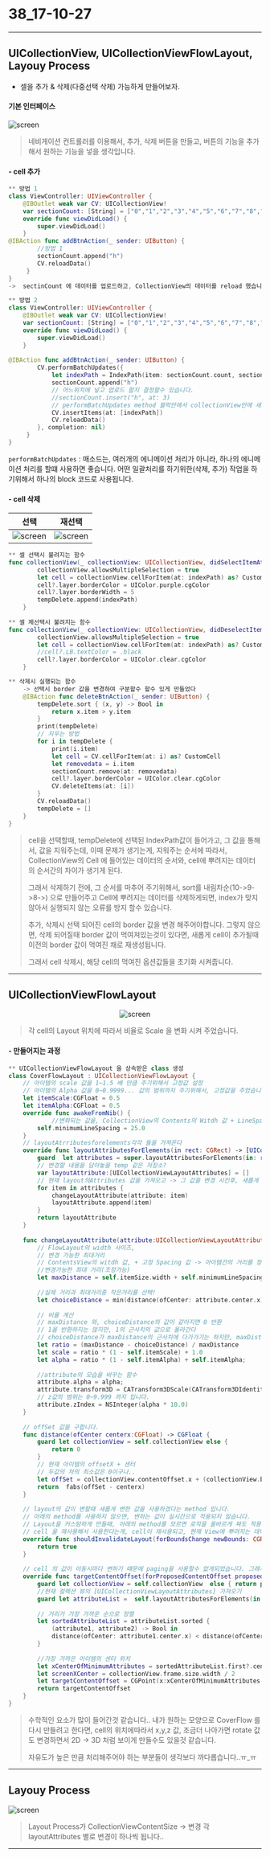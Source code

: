 # 38_17-10-27

---

## UICollectionView, UICollectionViewFlowLayout, Layouy Process 

- 셀을 추가 & 삭제(다중선택 삭제) 가능하게 만들어보자.

#### 기본 인터페이스

<p align="center">

![screen](/study/image/playCollectionView.jpg)

</p>

> 네비게이션 컨트롤러를 이용해서, 추가, 삭제 버튼을 만들고, 버튼의 기능을 추가해서 원하는 기능을 넣을 생각입니다.
> 

#### - cell 추가

```swift
** 방법 1
class ViewController: UIViewController {
    @IBOutlet weak var CV: UICollectionView!
    var sectionCount: [String] = ["0","1","2","3","4","5","6","7","8","9","10","11","12","13","14","15","16"]
    override func viewDidLoad() {
        super.viewDidLoad()
    }
@IBAction func addBtnAction(_ sender: UIButton) {   
        //방법 1
        sectionCount.append("h")
        CV.reloadData()
     }
}
->  sectinCount 에 데이터를 업로드하고, CollectionView의 데이터를 reload 했습니다.

** 방법 2 
class ViewController: UIViewController {    
    @IBOutlet weak var CV: UICollectionView!
    var sectionCount: [String] = ["0","1","2","3","4","5","6","7","8","9","10","11","12","13","14","15","16"]
    override func viewDidLoad() {
        super.viewDidLoad()
    }
    
@IBAction func addBtnAction(_ sender: UIButton) {    
        CV.performBatchUpdates({
            let indexPath = IndexPath(item: sectionCount.count, section: 0)
            sectionCount.append("h")
            // 어느위치에 넣고 업로드 할지 결정할수 있습니다.
            //sectionCount.insert("h", at: 3)
            // performBatchUpdates method 블럭안에서 collectionView안에 새로운 값을 넣어주는 작업을 하는것임..
            CV.insertItems(at: [indexPath])
            CV.reloadData()
        }, completion: nil)
     }
}
```

`performBatchUpdates` : 매소드는, 여러개의 에니메이션 처리가 아니라, 하나의 에니메이션 처리를 할떄 사용하면 좋습니다. 어떤 일괄처리를 하기위한(삭제, 추가) 작업을 하기위해서 하나의 block 코드로 사용됩니다. 

#### - cell 삭제 

| 선택 | 재선택 |
| :---: | :---: |
|![screen](/study/image/playCollectionView-1.jpg) |![screen](/study/image/playCollectionView-2.jpg) | 


```swift
** 셀 선택시 불려지는 함수
func collectionView(_ collectionView: UICollectionView, didSelectItemAt indexPath: IndexPath) {
        collectionView.allowsMultipleSelection = true
        let cell = collectionView.cellForItem(at: indexPath) as? CustomCell
        cell?.layer.borderColor = UIColor.purple.cgColor
        cell?.layer.borderWidth = 5
        tempDelete.append(indexPath)
    }
        
** 셀 제선택시 불려지는 함수
func collectionView(_ collectionView: UICollectionView, didDeselectItemAt indexPath: IndexPath) {
        collectionView.allowsMultipleSelection = true        
        let cell = collectionView.cellForItem(at: indexPath) as? CustomCell
        //cell?.LB.textColor = .black
        cell?.layer.borderColor = UIColor.clear.cgColor
    }

** 삭제시 실행되는 함수
    -> 선택시 border 값을 변경하여 구분할수 할수 있게 만들었다
    @IBAction func deleteBtnAction(_ sender: UIButton) {
        tempDelete.sort { (x, y) -> Bool in
            return x.item > y.item
        }
        print(tempDelete)        
        // 지우는 방법
        for i in tempDelete {
            print(i.item)
            let cell = CV.cellForItem(at: i) as? CustomCell
            let removedata = i.item
            sectionCount.remove(at: removedata)
            cell?.layer.borderColor = UIColor.clear.cgColor
            CV.deleteItems(at: [i])
        }
        CV.reloadData()
        tempDelete = []
    }
}
```

> cell을 선택할때, tempDelete에 선택된 IndexPath값이 들어가고, 그 값을 통해서, 값을 지워주는데, 이때 문제가 생기는게, 지워주는 순서에 따라서, CollectionView의 Cell 에 들어있는 데이터의 순서와, cell에 뿌려지는 데이터의 순서간의 차이가 생기게 된다.
> 
> 그래서 삭제하기 전에, 그 순서를 마추어 주기위해서, sort를 내림차순(10->9->8->) 으로 만들어주고 Cell에 뿌려지는 데이터를 삭제하게되면, index가 맞지않아서 실행되지 않는 오류를 방지 할수 있습니다.
> 
> 추가, 삭제시 선택 되어진 cell의 border 값을 변경 해주어야합니다. 그렇지 않으면, 삭제 되어질때 border 값이 먹여져있는것이 있다면, 새롭게 cell이 추가될때 이전의 border 값이 먹여진 채로 재생성됩니다. 
> 
> 그래서 cell 삭제시, 해당 cell의 먹여진 옵션값들을 초기화 시켜줍니다.




---


## UICollectionViewFlowLayout <br>


<center>

![screen](/study/video-gif/UICollectionViewFlowLayout-1.gif)

</center>

> 각 cell의 Layout 위치에 따라서 비율로 Scale 을 변화 시켜 주었습니다.


#### - 만들어지는 과정


```swift
** UICollectionViewFlowLayout 을 상속받은 class 생성 
class CoverFlowLayout : UICollectionViewFlowLayout {
	// 아이템의 scale 값을 1~1.5 배 만큼 주기위해서 고정값 설정
	// 아이템의 Alpha 값을 0~0.9999... 값의 범위까지 주기위해서, 고정값을 주었습니다.
	let itemScale:CGFloat = 0.5
	let itemAlpha:CGFloat = 0.5
    override func awakeFromNib() {
    		//변화되는 값을, CollectionView의 Contents의 Witdh 값 + LineSpacing 값을 주고, 값 범위 안에 들어오면, CollectionView의 Contens의 Witdh, height 값을, Center 기준으로 Scale 을 서서히 1.5배율로 늘려줍니다.
        self.minimumLineSpacing = 25.0
    }    
    // layoutAtrributesforelements각각 들을 가져온다
    override func layoutAttributesForElements(in rect: CGRect) -> [UICollectionViewLayoutAttributes]? {   
        guard  let attributes = super.layoutAttributesForElements(in: rect) else {return nil}
        // 변경할 내용을 담아놓을 temp 같은 저장소?
        var layoutAttribute:[UICollectionViewLayoutAttributes] = []
        // 현재 layout의Attributes 값을 가져오고 -> 그 값을 변경 시킨후, 새롭게 [UICollectionViewLayoutAttributes] 를 만들어서 반환 시켜 줍니다. 
        for item in attributes {
            changeLayoutAttribute(attribute: item)
            layoutAttribute.append(item)
        }
        return layoutAttribute
    }
    
    func changeLayoutAttribute(attribute:UICollectionViewLayoutAttributes) {
        // FlowLayout의 width 사이즈,
        // 변경 가능한 최대거리
        // ContentsView의 witdh 값, + 고정 Spacing 값 -> 아이템간의 거리를 정의 해놓은것 같음.
        //변경가능한 최대 거리(조정가능)
        let maxDistance = self.itemSize.width + self.minimumLineSpacing
        
        //실제 거리과 최대거리중 작은거리를 선택!
        let choiceDistance = min(distance(ofCenter: attribute.center.x), maxDistance)
        
        // 비율 계산
        // maxDistance 와, choiceDistance의 값이 같아지면 0 반환
        // 1을 반환하지는 않지만, 1의 근사치의 값으로 올라간다
        // choiceDistance가 maxDistance의 근사치에 다가가기는 하지만, maxDistance보다 커지지는 않는다.
        let ratio = (maxDistance - choiceDistance) / maxDistance
        let scale = ratio * (1 - self.itemScale) + 1.0
        let alpha = ratio * (1 - self.itemAlpha) + self.itemAlpha;
        
        //attribute의 모습을 바꾸는 함수
        attribute.alpha = alpha;
        attribute.transform3D = CATransform3DScale(CATransform3DIdentity, scale, scale, 1);
        // z값의 범위는 0~9.999 까지 입니다. 
        attribute.zIndex = NSInteger(alpha * 10.0)
    }
    
    // offSet 값을 구합니다.
    func distance(ofCenter centerx:CGFloat) -> CGFloat {    
        guard let collectionView = self.collectionView else {
            return 0
        }
        // 현재 아이템의 offsetX + 센터
        // 두값의 차의 최소값은 0이구나..
        let offSet = collectionView.contentOffset.x + (collectionView.bounds.size.width/2)
        return  fabs(offSet - centerx)
    }
    
    // layout의 값이 변할때 새롭게 변한 값을 사용하겠다는 method 입니다.
    // 아래의 method를 사용하지 않으면, 변하는 값이 실시간으로 적용되지 않습니다. 
    // Layout을 커스텀하게 만들때, 아래의 method를 모르면 로직을 올바르게 짜도 적용이 안되서 엄청난 삽질을 할수 있게 만드는.... 
    // cell 을 재사용해서 사용한다는게, cell이 재사용되고, 현재 View에 뿌려지는 데이터들도 변경된 값을 사용해야 하는데, 그 시점차이를 명확하게 인지 하고 있어야 할것 같습니다.
    override func shouldInvalidateLayout(forBoundsChange newBounds: CGRect) -> Bool {
        return true
    }
    
    // cell 의 값이 이동시마다 변하기 떄문에 paging을 사용할수 없게되었습니다. 그래서 paging 역활을 하는 method를 사용합니다. 스크롤 될때 마다 불리는데, cell의 center.x의 값에 가까워지게되면, offSet을 중앙으로 옮겨지게 만들어줍니다.
    override func targetContentOffset(forProposedContentOffset proposedContentOffset: CGPoint, withScrollingVelocity velocity: CGPoint) -> CGPoint {    
        guard let collectionView = self.collectionView  else { return proposedContentOffset }
        //현재 컬렉션 뷰의 [UICollectionViewLayoutAttributes] 가져오기
        guard let attributeList =  self.layoutAttributesForElements(in: collectionView.bounds) else {return proposedContentOffset}
        
        // 거리가 가장 가까운 순으로 정렬
        let sortedAttributeList = attributeList.sorted {
            (attribute1, attribute2) -> Bool in
            distance(ofCenter: attribute1.center.x) < distance(ofCenter: attribute2.center.x)    
        }
        
        //가장 가까은 아이템의 센터 위치
        let xCenterOfMinimumAttributes = sortedAttributeList.first?.center.x
        let screenXCenter = collectionView.frame.size.width / 2
        let targetContentOffset = CGPoint(x:xCenterOfMinimumAttributes! - screenXCenter,y: proposedContentOffset.y)
        return targetContentOffset
    }
}
``` 

> 수학적인 요소가 많이 들어간것 같습니다.. 내가 원하는 모양으로 CoverFlow 를 다시 만들려고 한다면, cell의 위치에따라서 x,y,z 값, 조금더 나아가면 rotate 값도 변경하면서 2D -> 3D 처럼 보이게 만들수도 있을것 같습니다.
> 
> 자유도가 높은 만큼 처리해주어야 하는 부분들이 생각보다 까다롭습니다..ㅠ_ㅠ
> 

---

## Layouy Process 

![screen](/study/image/LayouyProcess-1.png)

> Layout Process가 CollectionViewContentSize -> 변경 각 layoutAttributes 별로 변경이 하나씩 됩니다..

---


